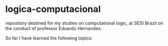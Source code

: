 # logica-computacional
repository destined for my studies on computational logic, at SESI Brazil on the conduct of professor Eduardo Hernandes.

So far I have learned the following topics:
